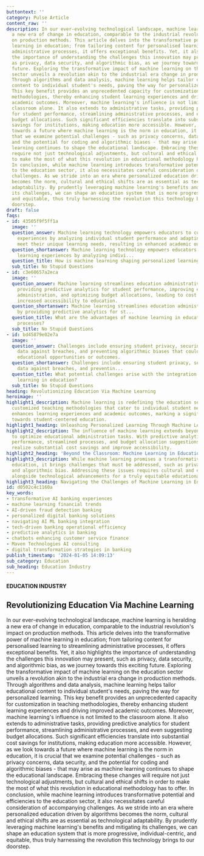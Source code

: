 ```yaml
---
buttontext: ''
category: Pulse Article
content_raw: ''
description: In our ever-evolving technological landscape, machine learning is heralding
  a new era of change in education, comparable to the industrial revolution's impact
  on production methods. This article delves into the transformative power of machine
  learning in education; from tailoring content for personalised learning to streamlining
  administrative processes, it offers exceptional benefits. Yet, it also highlights
  the importance of understanding the challenges this innovation may present, such
  as privacy, data security, and algorithmic bias, as we journey towards this exciting
  future. Exploring the transformative impact of machine learning on the education
  sector unveils a revolution akin to the industrial era change in production methods.
  Through algorithms and data analysis, machine learning helps tailor educational
  content to individual student's needs, paving the way for personalized learning.
  This key benefit provides an unprecedented capacity for customization in teaching
  methodologies, thereby enhancing student learning experiences and driving improved
  academic outcomes. Moreover, machine learning's influence is not limited to the
  classroom alone. It also extends to administrative tasks, providing predictive analytics
  for student performance, streamlining administrative processes, and even suggesting
  budget allocations. Such significant efficiencies translate into substantial cost
  savings for institutions, making education more accessible. However, as we look
  towards a future where machine learning is the norm in education, it is crucial
  that we examine potential challenges - such as privacy concerns, data security,
  and the potential for coding and algorithmic biases - that may arise as machine
  learning continues to shape the educational landscape. Embracing these changes will
  require not just technological adjustments, but cultural and ethical shifts in order
  to make the most of what this revolution in educational methodology has to offer.
  In conclusion, while machine learning introduces transformative potential and efficiencies
  to the education sector, it also necessitates careful consideration of accompanying
  challenges. As we stride into an era where personalized education driven by algorithms
  becomes the norm, cultural and ethical shifts are as essential as technological
  adaptability. By prudently leveraging machine learning's benefits and mitigating
  its challenges, we can shape an education system that is more progressive, individual-centric,
  and equitable, thus truly harnessing the revolution this technology brings to our
  doorstep.
draft: false
faqs:
- id: 43505f9f5ff1a
  image: ''
  question_answer: Machine learning technology empowers educators to customize learning
    experiences by analyzing individual student performance and adapting content to
    meet their unique learning needs, resulting in enhanced academic outcomes.
  question_shortanswer: Machine learning technology empowers educators to customize
    learning experiences by analyzing indivi...
  question_title: How is machine learning shaping personalized learning in education?
  sub_title: No Stupid Questions
- id: c3e60657a2eca
  image: ''
  question_answer: Machine learning streamlines education administrative tasks by
    providing predictive analytics for student performance, improving efficiency in
    administration, and optimizing budget allocations, leading to cost savings and
    increased accessibility to education.
  question_shortanswer: Machine learning streamlines education administrative tasks
    by providing predictive analytics for st...
  question_title: What are the advantages of machine learning in education administrative
    processes?
  sub_title: No Stupid Questions
- id: bd45879e02e7a
  image: ''
  question_answer: Challenges include ensuring student privacy, securing sensitive
    data against breaches, and preventing algorithmic biases that could lead to unequal
    educational opportunities or outcomes.
  question_shortanswer: Challenges include ensuring student privacy, securing sensitive
    data against breaches, and preventin...
  question_title: What potential challenges arise with the integration of machine
    learning in education?
  sub_title: No Stupid Questions
heading: Revolutionizing Education Via Machine Learning
heroimage: ''
highlight1_description: Machine learning is redefining the education sector by offering
  customized teaching methodologies that cater to individual student needs. This personalization
  enhances learning experiences and academic outcomes, marking a significant shift
  towards student-centered education.
highlight1_heading: Unleashing Personalized Learning Through Machine Learning
highlight2_description: The influence of machine learning extends beyond pedagogy
  to optimize educational administration tasks. With predictive analytics for student
  performance, streamlined processes, and budget allocation suggestions, schools can
  realize substantial cost savings and improve accessibility.
highlight2_heading: 'Beyond the Classroom: Machine Learning in Educational Administration'
highlight3_description: While machine learning promises a transformative future for
  education, it brings challenges that must be addressed, such as privacy, data security,
  and algorithmic bias. Addressing these issues requires cultural and ethical considerations
  alongside technological advancements for a truly equitable educational system.
highlight3_heading: Navigating the Challenges of Machine Learning in Education
id: d0502c4c1160a
key_words:
- transformative AI banking experiences
- machine learning financial trends
- AI-driven fraud detection banking
- personalized digital banking solutions
- navigating AI ML banking integration
- tech-driven banking operational efficiency
- predictive analytics in banking
- chatbots enhancing customer service finance
- Maven Technologies AI consulting
- digital transformation strategies in banking
publish_timestamp: '2024-01-05 14:09:13'
sub_category: Education
sub_heading: Education Industry
---
```


#### EDUCATION INDUSTRY
## Revolutionizing Education Via Machine Learning
In our ever-evolving technological landscape, machine learning is heralding a new era of change in education, comparable to the industrial revolution's impact on production methods. This article delves into the transformative power of machine learning in education; from tailoring content for personalised learning to streamlining administrative processes, it offers exceptional benefits. Yet, it also highlights the importance of understanding the challenges this innovation may present, such as privacy, data security, and algorithmic bias, as we journey towards this exciting future. Exploring the transformative impact of machine learning on the education sector unveils a revolution akin to the industrial era change in production methods. Through algorithms and data analysis, machine learning helps tailor educational content to individual student's needs, paving the way for personalized learning. This key benefit provides an unprecedented capacity for customization in teaching methodologies, thereby enhancing student learning experiences and driving improved academic outcomes. Moreover, machine learning's influence is not limited to the classroom alone. It also extends to administrative tasks, providing predictive analytics for student performance, streamlining administrative processes, and even suggesting budget allocations. Such significant efficiencies translate into substantial cost savings for institutions, making education more accessible. However, as we look towards a future where machine learning is the norm in education, it is crucial that we examine potential challenges - such as privacy concerns, data security, and the potential for coding and algorithmic biases - that may arise as machine learning continues to shape the educational landscape. Embracing these changes will require not just technological adjustments, but cultural and ethical shifts in order to make the most of what this revolution in educational methodology has to offer. In conclusion, while machine learning introduces transformative potential and efficiencies to the education sector, it also necessitates careful consideration of accompanying challenges. As we stride into an era where personalized education driven by algorithms becomes the norm, cultural and ethical shifts are as essential as technological adaptability. By prudently leveraging machine learning's benefits and mitigating its challenges, we can shape an education system that is more progressive, individual-centric, and equitable, thus truly harnessing the revolution this technology brings to our doorstep.